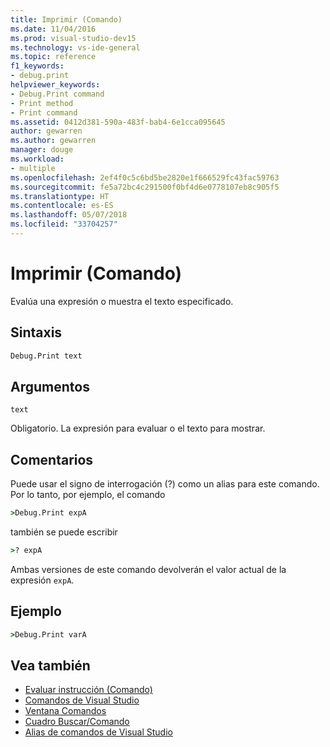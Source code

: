 ```yaml
---
title: Imprimir (Comando)
ms.date: 11/04/2016
ms.prod: visual-studio-dev15
ms.technology: vs-ide-general
ms.topic: reference
f1_keywords:
- debug.print
helpviewer_keywords:
- Debug.Print command
- Print method
- Print command
ms.assetid: 0412d381-590a-483f-bab4-6e1cca095645
author: gewarren
ms.author: gewarren
manager: douge
ms.workload:
- multiple
ms.openlocfilehash: 2ef4f0c5c6bd5be2820e1f666529fc43fac59763
ms.sourcegitcommit: fe5a72bc4c291500f0bf4d6e0778107eb8c905f5
ms.translationtype: HT
ms.contentlocale: es-ES
ms.lasthandoff: 05/07/2018
ms.locfileid: "33704257"
---
```

# <a name="print-command"></a>Imprimir (Comando)
Evalúa una expresión o muestra el texto especificado.

## <a name="syntax"></a>Sintaxis

```cmd
Debug.Print text
```

## <a name="arguments"></a>Argumentos
 `text`

 Obligatorio. La expresión para evaluar o el texto para mostrar.

## <a name="remarks"></a>Comentarios
 Puede usar el signo de interrogación (?) como un alias para este comando. Por lo tanto, por ejemplo, el comando

```cmd
>Debug.Print expA
```

 también se puede escribir

```cmd
>? expA
```

 Ambas versiones de este comando devolverán el valor actual de la expresión `expA`.

## <a name="example"></a>Ejemplo

```cmd
>Debug.Print varA
```

## <a name="see-also"></a>Vea también

- [Evaluar instrucción (Comando)](../../ide/reference/evaluate-statement-command.md)
- [Comandos de Visual Studio](../../ide/reference/visual-studio-commands.md)
- [Ventana Comandos](../../ide/reference/command-window.md)
- [Cuadro Buscar/Comando](../../ide/find-command-box.md)
- [Alias de comandos de Visual Studio](../../ide/reference/visual-studio-command-aliases.md)